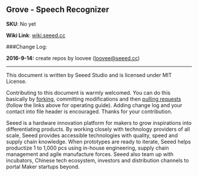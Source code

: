 Grove - Speech Recognizer
---

**SKU**: No yet

**Wiki Link**: [wiki.seeed.cc](http://wiki.seeed.cc)


###Change Log:

**2016-9-14:** create repos by loovee (loovee@seeed.cc)


--------
This document is written by Seeed Studio and is licensed under MIT License.

Contributing to this document is warmly welcomed. You can do this basically by
[forking](https://help.github.com/articles/fork-a-repo), committing modifications and then [pulling requests](https://help.github.com/articles/using-pull-requests) (follow the links above
for operating guide). Adding change log and your contact into file header is encouraged.
Thanks for your contribution.

Seeed is a hardware innovation platform for makers to grow inspirations into differentiating products. By working closely with technology providers of all scale, Seeed provides accessible technologies with quality, speed and supply chain knowledge. When prototypes are ready to iterate, Seeed helps productize 1 to 1,000 pcs using in-house engineering, supply chain management and agile manufacture forces. Seeed also team up with incubators, Chinese tech ecosystem, investors and distribution channels to portal Maker startups beyond.